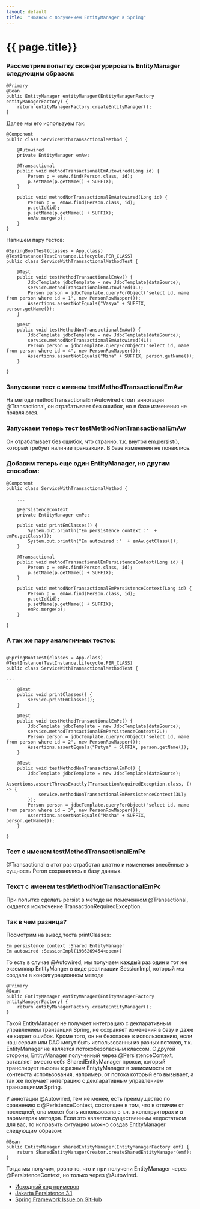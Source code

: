```yaml
---
layout: default
title:  "Нюансы с получением EntityManager в Spring"
---
```

# {{ page.title}}
### Рассмотрим попытку сконфигурировать EntityManager следующим образом:
```
@Primary
@Bean
public EntityManager entityManager(EntityManagerFactory entityManagerFactory) {
    return entityManagerFactory.createEntityManager();
}
```
Далее мы его используем так:
```
@Component
public class ServiceWithTransactionalMethod {
    
    @Autowired
    private EntityManager emAw;

    @Transactional
    public void methodTransactionalEmAutowired(Long id) {
        Person p = emAw.find(Person.class, id);
        p.setName(p.getName() + SUFFIX);
    }

    public void methodNonTransactionalEmAutowired(Long id) {
        Person p =  emAw.find(Person.class, id);
        p.setId(id);
        p.setName(p.getName() + SUFFIX);
        emAw.merge(p);
    }
}
```
Напишем пару тестов:
```
@SpringBootTest(classes = App.class)
@TestInstance(TestInstance.Lifecycle.PER_CLASS)
public class ServiceWithTransactionalMethodTest {

    @Test
    public void testMethodTransactionalEmAw() {
        JdbcTemplate jdbcTemplate = new JdbcTemplate(dataSource);
        service.methodTransactionalEmAutowired(1L);
        Person person = jdbcTemplate.queryForObject("select id, name from person where id = 1", new PersonRowMapper());
        Assertions.assertNotEquals("Vasya" + SUFFIX, person.getName());
    }

    @Test
    public void testMethodNonTransactionalEmAw() {
        JdbcTemplate jdbcTemplate = new JdbcTemplate(dataSource);
        service.methodNonTransactionalEmAutowired(4L);
        Person person = jdbcTemplate.queryForObject("select id, name from person where id = 4", new PersonRowMapper());
        Assertions.assertNotEquals("Nina" + SUFFIX, person.getName());
    }

}

``` 
### Запускаем тест с именем testMethodTransactionalEmAw

На методе methodTransactionalEmAutowired стоит аннотация @Transactional, он отрабатывает без ошибок, 
 но в базе изменения не появляются. 
### Запускаем теперь тест testMethodNonTransactionalEmAw

Он отрабатывает без ошибок, что странно, т.к. внутри em.persist(), который требует наличие транзакции. В базе изменения не появились.

### Добавим теперь еще один EntityManager, но другим способом:

```
@Component
public class ServiceWithTransactionalMethod {

    ...

    @PersistenceContext
    private EntityManager emPc;

    public void printEmClasses() {
        System.out.println("Em persistence context :"  + emPc.getClass());
        System.out.println("Em autowired :"  + emAw.getClass());
    }

    @Transactional
    public void methodTransactionalEmPersistenceContext(Long id) {
        Person p = emPc.find(Person.class, id);
        p.setName(p.getName() + SUFFIX);
    }

    public void methodNonTransactionalEmPersistenceContext(Long id) {
        Person p =  emAw.find(Person.class, id);
        p.setId(id);
        p.setName(p.getName() + SUFFIX);
        emPc.merge(p);
    }

}
```
### А так же пару аналогичных тестов:
```

@SpringBootTest(classes = App.class)
@TestInstance(TestInstance.Lifecycle.PER_CLASS)
public class ServiceWithTransactionalMethodTest {

...

    @Test
    public void printClasses() {
        service.printEmClasses();
    }

    @Test
    public void testMethodTransactionalEmPc() {
        JdbcTemplate jdbcTemplate = new JdbcTemplate(dataSource);
        service.methodTransactionalEmPersistenceContext(2L);
        Person person = jdbcTemplate.queryForObject("select id, name from person where id = 2", new PersonRowMapper());
        Assertions.assertEquals("Petya" + SUFFIX, person.getName());
    }

    @Test
    public void testMethodNonTransactionalEmPc() {
        JdbcTemplate jdbcTemplate = new JdbcTemplate(dataSource);
        Assertions.assertThrowsExactly(TransactionRequiredException.class, () -> {
            service.methodNonTransactionalEmPersistenceContext(3L);
        });
        Person person = jdbcTemplate.queryForObject("select id, name from person where id = 3", new PersonRowMapper());
        Assertions.assertNotEquals("Masha" + SUFFIX, person.getName());
    }

}

```
### Тест с именем testMethodTransactionalEmPc 
@Transactional в этот раз отработал штатно и изменения внесённые в сущность Peron сохранились в базу данных. 
### Текст с именем testMethodNonTransactionalEmPc 
При попытке сделать persist в методе не помеченном @Transactional, кидается исключение TransactionRequiredException.
### Так в чем разница?

Посмотрим на вывод теста printClasses:
```
Em persistence context :Shared EntityManager
Em autowired :SessionImpl(1936269454<open>)
```
То есть в случае @Autowired, мы получаем каждый раз один и тот же экземпляр EntityManger в виде реализации SessionImpl, 
который мы создали в конфигурационном методе  

```
@Primary
@Bean
public EntityManager entityManager(EntityManagerFactory entityManagerFactory) {
    return entityManagerFactory.createEntityManager();
}
```

Такой EntityManager не получает интеграцию с декларативным управлением транзакций Spring, не сохраняет изменения в базу и даже не кидает ошибок. 
Кроме того, он не безопасен к использованию, если наш сервис или DAO могут быть использованны из разных потоков, т.к. EntityManager не является потокобезопасным классом.
С другой стороны, EntityManager полученный через @PersistenceContext, вставляет вместо себя SharedEntityManager прокси, 
который транслирует вызовы к разным EntytyManager в зависимости от контекста использования, например, от потока который его вызывает, а так же получает интеграцию
с декларативным управлением транзакциями Spring.

У аннотации @Autowired, тем не менее, есть преимущество по сравнению с @PeristenceContext, состоящее в том, что в отличие от последней, она может быть использована
в т.ч. в конструкторах и в параметрах методов. Если это является существенным недостатком для вас, то исправить ситуацию можно создав EntityManager следующим образом:
```
@Bean
public EntityManager sharedEntityManager(EntityManagerFactory emf) {
    return SharedEntityManagerCreator.createSharedEntityManager(emf);
}
```
Тогда мы получим, ровно то, что и при получени EntityManager через @PersistenceContext, но только через @Autowired.



- <a target="blank" href="https://github.com/asgeneralov/cases/tree/main/data/jpa/em/em-injection" >Исходный код примеров</a>
- <a target="blank" href="https://jakarta.ee/specifications/persistence/3.1/" >Jakarta Persistence 3.1</a>
- <a target="blank" href="https://github.com/spring-projects/spring-framework/issues/15076" >Spring Framework Issue on GitHub</a>


